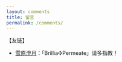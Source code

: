 ```yaml
---
layout: comments
title: 留言
permalink: /comments/
---
```


【友链】

- [雪原澄月](https://weibo.com/u/3626825962)：「Brillia✣Permeate」请多指教！
